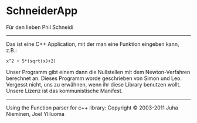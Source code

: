 # SchneiderApp
Für den lieben Phil Schneidi
***
Das ist eine C++ Application, mit der man eine Funktion eingeben kann, z.B.:

    x^2 + 5*(sqrt(x)+2)
Unser Programm gibt einem dann die Nullstellen mit dem Newton-Verfahren berechnet an.
Dieses Programm worde geschrieben von Simon und Leo.
Vergesst nicht, uns zu erwähnen, wenn ihr diese Library benutzen wollt.
Unsere Lizenz ist das kommunistische Manifest.
***
Using the Function parser for c++ library: Copyright © 2003-2011 Juha Nieminen, Joel Yliluoma
